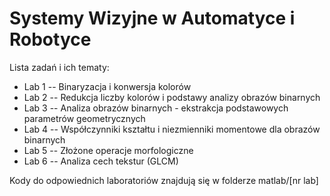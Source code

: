 ﻿# Systemy Wizyjne w Automatyce i Robotyce


Lista zadań i ich tematy:

  - Lab 1 -- Binaryzacja i konwersja kolorów
  - Lab 2 -- Redukcja liczby kolorów i podstawy analizy obrazów binarnych
  - Lab 3 -- Analiza obrazów binarnych - ekstrakcja podstawowych parametrów geometrycznych
  - Lab 4 -- Współczynniki kształtu i niezmienniki momentowe dla obrazów binarnych
  - Lab 5 -- Złożone operacje morfologiczne
  - Lab 6 -- Analiza cech tekstur (GLCM)

Kody do odpowiednich laboratoriów znajdują się w folderze matlab/[nr lab]
